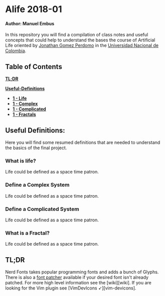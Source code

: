 # Alife 2018-01
#### Author: Manuel Embus

In this repository you will find a compilation of class notes and useful concepts that could help to understand the bases the course of Artificial Life oriented by [Jonathan Gomez Perdomo](http://dis.unal.edu.co/~jgomezpe/) in the [Universidad Nacional de Colombia](http://unal.edu.co/).
## Table of Contents
[**TL;DR**](#tldr)

[**Useful-Definitions**](#useful-definitions)
* [**1 - Life**](#what-is-life)
* [**1 - Complex**](#define-a-complex-system)
* [**1 - Complicated**](#define-a-complicated-system)
* [**1 - Fractals**](#what-is-a-fractal)
## Useful Definitions:
Here you will find some resumed definitions that are needed to understand the basics of the final project.
### What is life?
Life could be defined as a space time patron.
### Define a Complex System
Life could be defined as a space time patron.
### Define a Complicated System
Life could be defined as a space time patron.
### What is a Fractal?
Life could be defined as a space time patron.

## TL;DR
  Nerd Fonts takes popular programming fonts and adds a bunch of Glyphs.
  There is also a [font patcher](#font-patcher) available if your desired font isn't already patched.
  For more high level information see the [wiki][wiki]. If you are looking for the Vim plugin see [VimDevIcons ➶][vim-devicons].
